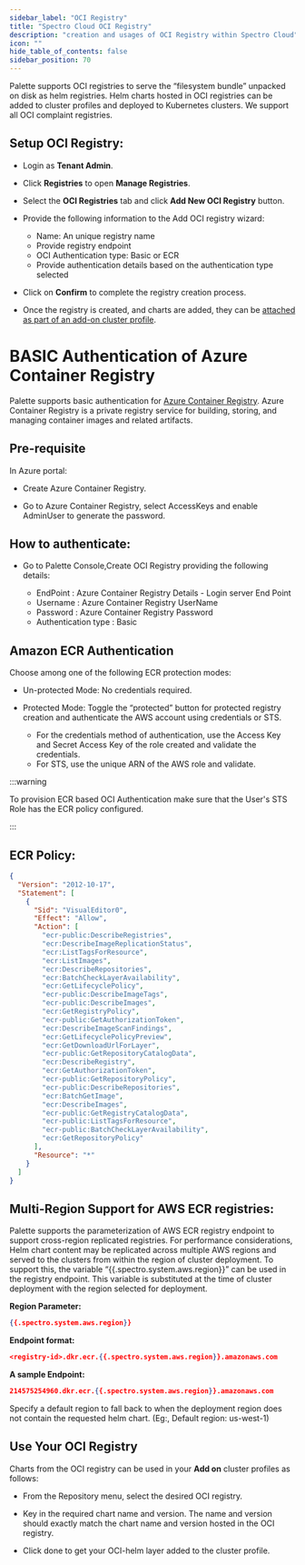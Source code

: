 ```yaml
---
sidebar_label: "OCI Registry"
title: "Spectro Cloud OCI Registry"
description: "creation and usages of OCI Registry within Spectro Cloud"
icon: ""
hide_table_of_contents: false
sidebar_position: 70
---
```


Palette supports OCI registries to serve the “filesystem bundle” unpacked on disk as helm registries. Helm charts hosted
in OCI registries can be added to cluster profiles and deployed to Kubernetes clusters. We support all OCI complaint
registries.

## Setup OCI Registry:

- Login as **Tenant Admin**.

- Click **Registries** to open **Manage Registries**.

- Select the **OCI Registries** tab and click **Add New OCI Registry** button.

- Provide the following information to the Add OCI registry wizard:

  - Name: An unique registry name
  - Provide registry endpoint
  - OCI Authentication type: Basic or ECR
  - Provide authentication details based on the authentication type selected

- Click on **Confirm** to complete the registry creation process.

- Once the registry is created, and charts are added, they can be
  [attached as part of an add-on cluster profile](#use-your-oci-registry).

# BASIC Authentication of Azure Container Registry

Palette supports basic authentication for
[Azure Container Registry](https://docs.microsoft.com/en-us/azure/container-registry/container-registry-get-started-portal?tabs=azure-cli).
Azure Container Registry is a private registry service for building, storing, and managing container images and related
artifacts.

## Pre-requisite

In Azure portal:

- Create Azure Container Registry.

- Go to Azure Container Registry, select AccessKeys and enable AdminUser to generate the password.

## How to authenticate:

- Go to Palette Console,Create OCI Registry providing the following details:

  - EndPoint : Azure Container Registry Details - Login server End Point
  - Username : Azure Container Registry UserName
  - Password : Azure Container Registry Password
  - Authentication type : Basic

## Amazon ECR Authentication

Choose among one of the following ECR protection modes:

- Un-protected Mode: No credentials required.

- Protected Mode: Toggle the “protected” button for protected registry creation and authenticate the AWS account using
  credentials or STS.
  - For the credentials method of authentication, use the Access Key and Secret Access Key of the role created and
    validate the credentials.
  - For STS, use the unique ARN of the AWS role and validate.

:::warning

To provision ECR based OCI Authentication make sure that the User's STS Role has the ECR policy configured.

:::

## ECR Policy:

```json
{
  "Version": "2012-10-17",
  "Statement": [
    {
      "Sid": "VisualEditor0",
      "Effect": "Allow",
      "Action": [
        "ecr-public:DescribeRegistries",
        "ecr:DescribeImageReplicationStatus",
        "ecr:ListTagsForResource",
        "ecr:ListImages",
        "ecr:DescribeRepositories",
        "ecr:BatchCheckLayerAvailability",
        "ecr:GetLifecyclePolicy",
        "ecr-public:DescribeImageTags",
        "ecr-public:DescribeImages",
        "ecr:GetRegistryPolicy",
        "ecr-public:GetAuthorizationToken",
        "ecr:DescribeImageScanFindings",
        "ecr:GetLifecyclePolicyPreview",
        "ecr:GetDownloadUrlForLayer",
        "ecr-public:GetRepositoryCatalogData",
        "ecr:DescribeRegistry",
        "ecr:GetAuthorizationToken",
        "ecr-public:GetRepositoryPolicy",
        "ecr-public:DescribeRepositories",
        "ecr:BatchGetImage",
        "ecr:DescribeImages",
        "ecr-public:GetRegistryCatalogData",
        "ecr-public:ListTagsForResource",
        "ecr-public:BatchCheckLayerAvailability",
        "ecr:GetRepositoryPolicy"
      ],
      "Resource": "*"
    }
  ]
}
```

## Multi-Region Support for AWS ECR registries:

Palette supports the parameterization of AWS ECR registry endpoint to support cross-region replicated registries. For
performance considerations, Helm chart content may be replicated across multiple AWS regions and served to the clusters
from within the region of cluster deployment. To support this, the variable “\{\{.spectro.system.aws.region}}” can be
used in the registry endpoint. This variable is substituted at the time of cluster deployment with the region selected
for deployment.

**Region Parameter:**

```json
{{.spectro.system.aws.region}}
```

**Endpoint format:**

```json
<registry-id>.dkr.ecr.{{.spectro.system.aws.region}}.amazonaws.com
```

**A sample Endpoint:**

```json
214575254960.dkr.ecr.{{.spectro.system.aws.region}}.amazonaws.com
```

Specify a default region to fall back to when the deployment region does not contain the requested helm chart. (Eg:,
Default region: us-west-1)

## Use Your OCI Registry

Charts from the OCI registry can be used in your **Add on** cluster profiles as follows:

- From the Repository menu, select the desired OCI registry.

- Key in the required chart name and version. The name and version should exactly match the chart name and version
  hosted in the OCI registry.

- Click done to get your OCI-helm layer added to the cluster profile.
